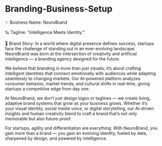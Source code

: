 # Branding-Business-Setup

✨ Business Name: NeuroBrand

🪐 Tagline: "Intelligence Meets Identity."

📖 Brand Story:
In a world where digital presence defines success, startups face the challenge of standing out in an ever-evolving landscape. NeuroBrand was born at the intersection of creativity and artificial intelligence — a branding agency designed for the future.

We believe that branding is more than just visuals; it’s about crafting intelligent identities that connect emotionally with audiences while adapting seamlessly to changing markets. Our AI-powered platform analyzes consumer behavior, market trends, and cultural shifts in real-time, giving startups a competitive edge from day one.

At NeuroBrand, we don’t just design logos or taglines — we create living, adaptive brand systems that grow as your business grows. Whether it’s your visual identity, social media voice, or digital storytelling, our AI-driven insights and human creativity blend to craft a brand that’s not only memorable but also future-proof.

For startups, agility and differentiation are everything. With NeuroBrand, you gain more than a brand — you gain an evolving identity, fueled by data, sharpened by design, and powered by intelligence.
